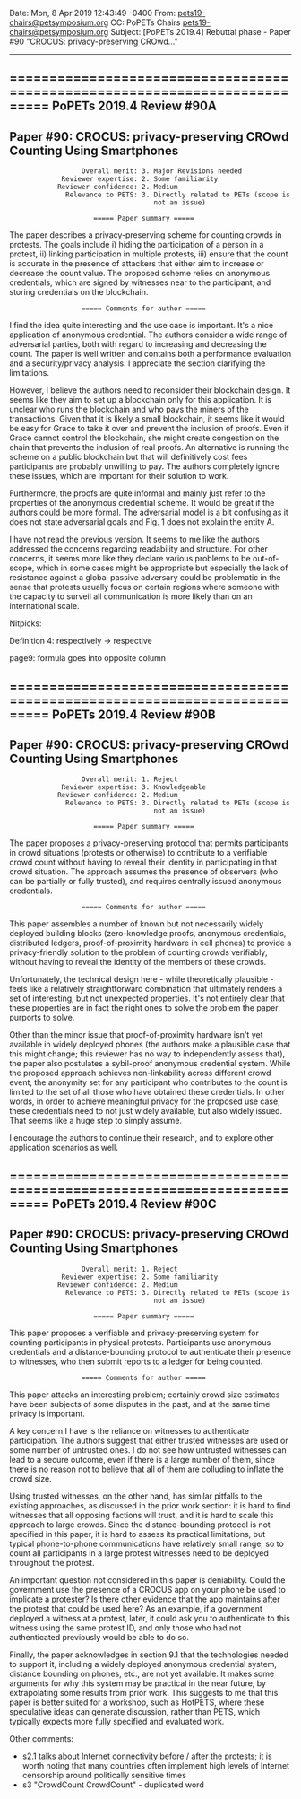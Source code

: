 Date: Mon, 8 Apr 2019 12:43:49 -0400
From: pets19-chairs@petsymposium.org
CC: PoPETs Chairs <pets19-chairs@petsymposium.org>
Subject: [PoPETs 2019.4] Rebuttal phase - Paper #90 "CROCUS:
 privacy-preserving CROwd..."

--------------
===========================================================================
                         PoPETs 2019.4 Review #90A
---------------------------------------------------------------------------
  Paper #90: CROCUS: privacy-preserving CROwd Counting Using Smartphones
---------------------------------------------------------------------------

                      Overall merit: 3. Major Revisions needed
                 Reviewer expertise: 2. Some familiarity
                Reviewer confidence: 2. Medium
                  Relevance to PETS: 3. Directly related to PETs (scope is
                                        not an issue)

                         ===== Paper summary =====

The paper describes a privacy-preserving scheme for counting crowds in protests. The goals include i) hiding the participation of a person in a protest, ii) linking participation in multiple protests, iii) ensure that the count is accurate in the presence of attackers that either aim to increase or decrease the count value. 
The proposed scheme relies on anonymous credentials, which are signed by witnesses near to the participant,  and storing credentials on the blockchain.

                      ===== Comments for author =====

I find the idea quite interesting and the use case is important. It's a nice application of anonymous credential. The authors consider a wide range of adversarial parties, both with regard to increasing and decreasing the count. The paper is well written and contains both a performance evaluation and a security/privacy analysis. I appreciate the section clarifying the limitations. 

However, I believe the authors need to reconsider their blockchain design. It seems like they aim to set up a blockchain only for this application. It is unclear who runs the blockchain and who pays the miners of the transactions. Given that it is likely a small blockchain, it seems like it would be easy for Grace to take it over and prevent the inclusion of proofs. Even if Grace cannot control the blockchain, she might create congestion on the chain that prevents the inclusion of real proofs. An alternative is running the scheme on a public blockchain but that will definitively cost fees participants are probably unwilling to pay. The authors completely ignore these issues, which are important for their solution to work. 

Furthermore, the proofs are quite informal and mainly just refer to the properties of the anonymous credential scheme. It would be great if the authors could be more formal. The adversarial model is a bit confusing as it does not state adversarial goals and Fig. 1 does not explain the entity A. 

I have not read the previous version. It seems to me like the authors addressed the concerns regarding readability and structure. For other concerns, it seems more like they declare various problems to be out-of-scope, which in some cases might be appropriate but especially the lack of resistance against a global passive adversary could be problematic in the sense that protests usually focus on certain regions where someone with the capacity to surveil all communication is more likely than on an international scale. 

Nitpicks:

Definition 4: respectively -> respective 

page9: formula goes into opposite column

===========================================================================
                         PoPETs 2019.4 Review #90B
---------------------------------------------------------------------------
  Paper #90: CROCUS: privacy-preserving CROwd Counting Using Smartphones
---------------------------------------------------------------------------

                      Overall merit: 1. Reject
                 Reviewer expertise: 3. Knowledgeable
                Reviewer confidence: 2. Medium
                  Relevance to PETS: 3. Directly related to PETs (scope is
                                        not an issue)

                         ===== Paper summary =====

The paper proposes a privacy-preserving protocol that permits participants in crowd situations (protests or otherwise) to contribute to a verifiable crowd count without having to reveal their identity in participating in that crowd situation. The approach assumes the presence of observers (who can be partially or fully trusted), and requires centrally issued anonymous credentials.

                      ===== Comments for author =====

This paper assembles a number of known but not necessarily widely deployed building blocks (zero-knowledge proofs, anonymous credentials, distributed ledgers, proof-of-proximity hardware in cell phones) to provide a privacy-friendly solution to the problem of counting crowds verifiably, without having to reveal the identity of the members of these crowds.

Unfortunately, the technical design here - while theoretically plausible - feels like a relatively straightforward combination that ultimately renders a set of interesting, but not unexpected properties. It's not entirely clear that these properties are in fact the right ones to solve the problem the paper purports to solve.

Other than the minor issue that proof-of-proximity hardware isn't yet available in widely deployed phones (the authors make a plausible case that this might change; this reviewer has no way to independently assess that), the paper also postulates a sybil-proof anonymous credential system. While the proposed approach achieves non-linkability across different crowd event, the anonymity set for any participant who contributes to the count is limited to the set of all those who have obtained these credentials. In other words, in order to achieve meaningful privacy for the proposed use case, these credentials need to not just widely available, but also widely issued. That seems like a huge step to simply assume.

I encourage the authors to continue their research, and to explore other application scenarios as well.

===========================================================================
                         PoPETs 2019.4 Review #90C
---------------------------------------------------------------------------
  Paper #90: CROCUS: privacy-preserving CROwd Counting Using Smartphones
---------------------------------------------------------------------------

                      Overall merit: 1. Reject
                 Reviewer expertise: 2. Some familiarity
                Reviewer confidence: 2. Medium
                  Relevance to PETS: 3. Directly related to PETs (scope is
                                        not an issue)

                         ===== Paper summary =====

This paper proposes a verifiable and privacy-preserving system for counting participants in physical protests. Participants use anonymous credentials and a distance-bounding protocol to authenticate their presence to witnesses, who then submit reports to a ledger for being counted.

                      ===== Comments for author =====

This paper attacks an interesting problem; certainly crowd size estimates have been subjects of some disputes in the past, and at the same time privacy is important.

A key concern I have is the reliance on witnesses to authenticate participation. The authors suggest that either trusted witnesses are used or some number of untrusted ones. I do not see how untrusted witnesses can lead to a secure outcome, even if there is a large number of them, since there is no reason not to believe that all of them are colluding to inflate the crowd size.

Using trusted witnesses, on the other hand, has similar pitfalls to the existing approaches, as discussed in the prior work section: it is hard to find witnesses that all opposing factions will trust, and it is hard to scale this approach to large crowds. Since the distance-bounding protocol is not specified in this paper, it is hard to assess its practical limitations, but typical phone-to-phone communications have relatively small range, so to count all participants in a large protest witnesses need to be deployed throughout the protest.

An important question not considered in this paper is deniability. Could the government use the presence of a CROCUS app on your phone be used to implicate a protester? Is there other evidence that the app maintains after the protest that could be used here? As an example, if a government deployed a witness at a protest, later, it could ask you to authenticate to this witness using the same protest ID, and only those who had not authenticated previously would be able to do so.

Finally, the paper acknowledges in section 9.1 that the technologies needed to support it, including a widely deployed anonymous credential system, distance bounding on phones, etc., are not yet available. It makes some arguments for why this system may be practical in the near future, by extrapolating some results from prior work. This suggests to me that this paper is better suited for a workshop, such as HotPETS, where these speculative ideas can generate discussion, rather than PETS, which typically expects more fully specified and evaluated work.

Other comments:
- s2.1 talks about Internet connectivity before / after the protests; it is worth noting that many countries often implement high levels of Internet censorship around politically sensitive times
- s3 "CrowdCount CrowdCount" - duplicated word



